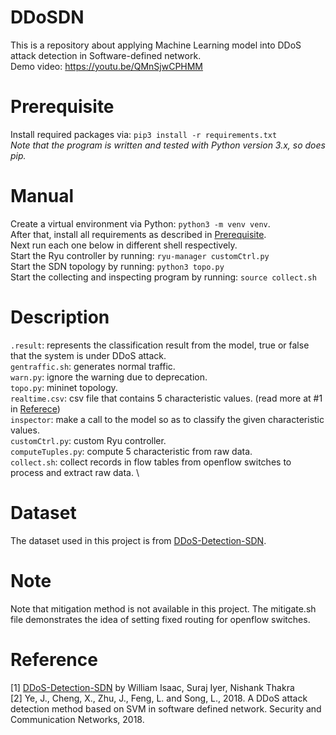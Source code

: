 # DDoSDN
This is a repository about applying Machine Learning model into DDoS attack detection in Software-defined network. \
Demo video: https://youtu.be/QMnSjwCPHMM

# Prerequisite
Install required packages via: ```pip3 install -r requirements.txt```\
*Note that the program is written and tested with Python version 3.x, so does pip.*

# Manual
Create a virtual environment via Python: ```python3 -m venv venv```.\
After that, install all requirements as described in [Prerequisite](#prerequisite).\
Next run each one below in different shell respectively.\
Start the Ryu controller by running: ```ryu-manager customCtrl.py```\
Start the SDN topology by running: ```python3 topo.py```\
Start the collecting and inspecting program by running: ```source collect.sh```

# Description
```.result```: represents the classification result from the model, true or false that the system is under DDoS attack. \
```gentraffic.sh```: generates normal traffic. \
```warn.py```: ignore the warning due to deprecation. \
```topo.py```: mininet topology. \
```realtime.csv```: csv file that contains 5 characteristic values. (read more at #1 in [Referece](#reference)) \
```inspector```: make a call to the model so as to classify the given characteristic values. \
```customCtrl.py```: custom Ryu controller. \
```computeTuples.py```: compute 5 characteristic from raw data. \
```collect.sh```: collect records in flow tables from openflow switches to process and extract raw data. \

# Dataset
The dataset used in this project is from [DDoS-Detection-SDN](https://github.com/surajiyer3/DDoS-Detection-SDN).

# Note
Note that mitigation method is not available in this project. The mitigate.sh file demonstrates the idea of setting fixed routing for openflow switches.

# Reference
[1] [DDoS-Detection-SDN](https://github.com/surajiyer3/DDoS-Detection-SDN) by William Isaac, Suraj Iyer, Nishank Thakra \
[2] Ye, J., Cheng, X., Zhu, J., Feng, L. and Song, L., 2018. A DDoS attack detection method based on SVM in software defined network. Security and Communication Networks, 2018.
